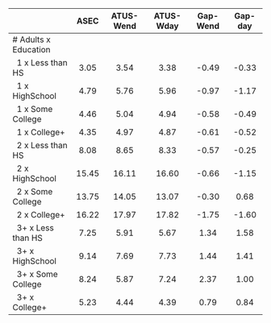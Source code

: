 
|                      |         ASEC |    ATUS-Wend |    ATUS-Wday |     Gap-Wend |      Gap-day |
| -------------------- | :----------: | :----------: | :----------: | :----------: | :----------: |
| # Adults x Education |              |              |              |              |              |
| &nbsp;&nbsp;1 x Less than HS |         3.05 |         3.54 |         3.38 |        -0.49 |        -0.33 |
| &nbsp;&nbsp;1 x HighSchool |         4.79 |         5.76 |         5.96 |        -0.97 |        -1.17 |
| &nbsp;&nbsp;1 x Some College |         4.46 |         5.04 |         4.94 |        -0.58 |        -0.49 |
| &nbsp;&nbsp;1 x College+ |         4.35 |         4.97 |         4.87 |        -0.61 |        -0.52 |
| &nbsp;&nbsp;2 x Less than HS |         8.08 |         8.65 |         8.33 |        -0.57 |        -0.25 |
| &nbsp;&nbsp;2 x HighSchool |        15.45 |        16.11 |        16.60 |        -0.66 |        -1.15 |
| &nbsp;&nbsp;2 x Some College |        13.75 |        14.05 |        13.07 |        -0.30 |         0.68 |
| &nbsp;&nbsp;2 x College+ |        16.22 |        17.97 |        17.82 |        -1.75 |        -1.60 |
| &nbsp;&nbsp;3+ x Less than HS |         7.25 |         5.91 |         5.67 |         1.34 |         1.58 |
| &nbsp;&nbsp;3+ x HighSchool |         9.14 |         7.69 |         7.73 |         1.44 |         1.41 |
| &nbsp;&nbsp;3+ x Some College |         8.24 |         5.87 |         7.24 |         2.37 |         1.00 |
| &nbsp;&nbsp;3+ x College+ |         5.23 |         4.44 |         4.39 |         0.79 |         0.84 |

